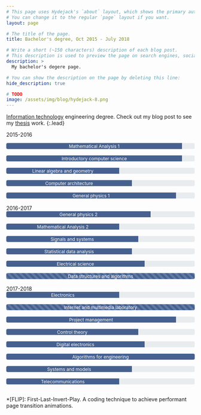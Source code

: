 ```yaml
---
# This page uses Hydejack's `about` layout, which shows the primary author's picture and about text at the top.
# You can change it to the regular `page` layout if you want.
layout: page

# The title of the page.
title: Bachelor's degree, Oct 2015 - July 2018

# Write a short (~150 characters) description of each blog post.
# This description is used to preview the page on search engines, social media, etc.
description: >
  My bachelor's degere page.

# You can show the description on the page by deleting this line:
hide_description: true

# TODO
image: /assets/img/blog/hydejack-8.png
---
```

<style>
<!-- copied from bootstrap -->
@-webkit-keyframes progress-bar-stripes{from{background-position:1rem 0}to{background-position:0 0}}@keyframes progress-bar-stripes{from{background-position:1rem 0}to{background-position:0 0}}.progress{display:-ms-flexbox;display:flex;height:1rem;overflow:hidden;font-size:.75rem;background-color:#e9ecef;border-radius:.25rem}.progress-bar{display:-ms-flexbox;display:flex;-ms-flex-direction:column;flex-direction:column;-ms-flex-pack:center;justify-content:center;color:#fff;text-align:center;white-space:nowrap;background-color:#007bff;transition:width .6s ease}@media (prefers-reduced-motion:reduce){.progress-bar{transition:none}}.progress-bar-striped{background-image:linear-gradient(45deg,rgba(255,255,255,.15) 25%,transparent 25%,transparent 50%,rgba(255,255,255,.15) 50%,rgba(255,255,255,.15) 75%,transparent 75%,transparent);background-size:1rem 1rem}.progress-bar-animated{-webkit-animation:progress-bar-stripes 1s linear infinite;animation:progress-bar-stripes 1s linear infinite}@media (prefers-reduced-motion:reduce){.progress-bar-animated{-webkit-animation:none;animation:none}}

.bg-success {
  background-color: rgb(70,97,144);
}
</style>

[Information technology] engineering degree. Check out my blog post to see my [thesis] work.
{:.lead}

[thesis]: /projects/2018-07-16-dash/
[Information technology]: https://didattica.unipd.it/off/2015/LT/IN/IN0513

2015-2016
<div class="progress">
  <div class="progress-bar bg-success" role="progressbar" style="width: calc(28/30*100%);" aria-valuenow="25" aria-valuemin="0" aria-valuemax="100">Mathematical Analysis 1</div>
</div> <br/>
<div class="progress">
  <div class="progress-bar bg-success" role="progressbar" style="width: calc(28/30*100%);" aria-valuenow="25" aria-valuemin="0" aria-valuemax="100">Introductory computer science</div>
</div> <br/>
<div class="progress">
  <div class="progress-bar bg-success" role="progressbar" style="width: calc(18/30*100%);" aria-valuenow="25" aria-valuemin="0" aria-valuemax="100">Linear algebra and geometry</div>
</div> <br/>
<div class="progress">
  <div class="progress-bar bg-success" role="progressbar" style="width: calc(20/30*100%);" aria-valuenow="25" aria-valuemin="0" aria-valuemax="100">Computer architecture</div>
</div> <br/>
<div class="progress">
  <div class="progress-bar bg-success" role="progressbar" style="width: calc(27/30*100%);" aria-valuenow="25" aria-valuemin="0" aria-valuemax="100">General physics 1</div>
</div> <br/>
2016-2017
<div class="progress">
  <div class="progress-bar bg-success" role="progressbar" style="width: calc(23/30*100%);" aria-valuenow="25" aria-valuemin="0" aria-valuemax="100">General physics 2</div>
</div> <br/>
<div class="progress">
  <div class="progress-bar bg-success" role="progressbar" style="width: calc(18/30*100%);" aria-valuenow="25" aria-valuemin="0" aria-valuemax="100">Mathematical Analysis 2</div>
</div> <br/>
<div class="progress">
  <div class="progress-bar bg-success" role="progressbar" style="width: calc(21/30*100%);" aria-valuenow="25" aria-valuemin="0" aria-valuemax="100">Signals and systems</div>
</div> <br/>
<div class="progress">
  <div class="progress-bar bg-success" role="progressbar" style="width: calc(20/30*100%);" aria-valuenow="25" aria-valuemin="0" aria-valuemax="100">Statistical data analysis</div>
</div> <br/>
<div class="progress">
  <div class="progress-bar bg-success" role="progressbar" style="width: calc(22/30*100%);" aria-valuenow="25" aria-valuemin="0" aria-valuemax="100">Electrical science</div>
</div> <br/>
<div class="progress">
  <div class="progress-bar progress-bar-striped bg-success" role="progressbar" style="width: calc(30/30*100%);" aria-valuenow="25" aria-valuemin="0" aria-valuemax="100">Data structures and algorithms</div>
</div> <br/>
2017-2018
<div class="progress">
  <div class="progress-bar bg-success" role="progressbar" style="width: calc(18/30*100%);" aria-valuenow="25" aria-valuemin="0" aria-valuemax="100">Electronics</div>
</div> <br/>
<div class="progress">
  <div class="progress-bar progress-bar-striped bg-success" role="progressbar" style="width: calc(30/30*100%);" aria-valuenow="25" aria-valuemin="0" aria-valuemax="100">Internet and multimedia laboratory</div>
</div> <br/>
<div class="progress">
  <div class="progress-bar bg-success" role="progressbar" style="width: calc(27/30*100%);" aria-valuenow="25" aria-valuemin="0" aria-valuemax="100">Project management</div>
</div> <br/>
<div class="progress">
  <div class="progress-bar bg-success" role="progressbar" style="width: calc(21/30*100%);" aria-valuenow="25" aria-valuemin="0" aria-valuemax="100">Control theory</div>
</div> <br/>
<div class="progress">
  <div class="progress-bar bg-success" role="progressbar" style="width: calc(22/30*100%);" aria-valuenow="25" aria-valuemin="0" aria-valuemax="100">Digital electronics</div>
</div> <br/>
<div class="progress">
  <div class="progress-bar bg-success" role="progressbar" style="width: calc(30/30*100%);" aria-valuenow="25" aria-valuemin="0" aria-valuemax="100">Algorithms for engineering</div>
</div> <br/>
<div class="progress">
  <div class="progress-bar bg-success" role="progressbar" style="width: calc(20/30*100%);" aria-valuenow="25" aria-valuemin="0" aria-valuemax="100">Systems and models</div>
</div> <br/>
<div class="progress">
  <div class="progress-bar bg-success" role="progressbar" style="width: calc(18/30*100%);" aria-valuenow="25" aria-valuemin="0" aria-valuemax="100">Telecommunications</div>
</div> <br/>

<!-- This website includes my student career, portfolio and contacts.
{:.lead} -->

<!-- > I am a young information technology engineer born in year 0x7cc. I am attending a master's degree in "[ICT] for internet and multimedia" at the University of Padova, Italy. I find it cool to learn new things everyday.
{:.lead} -->

[ICT]: https://www.unipd.it/en/ict-internet-multimedia

*[FLIP]: First-Last-Invert-Play. A coding technique to achieve performant page transition animations.
